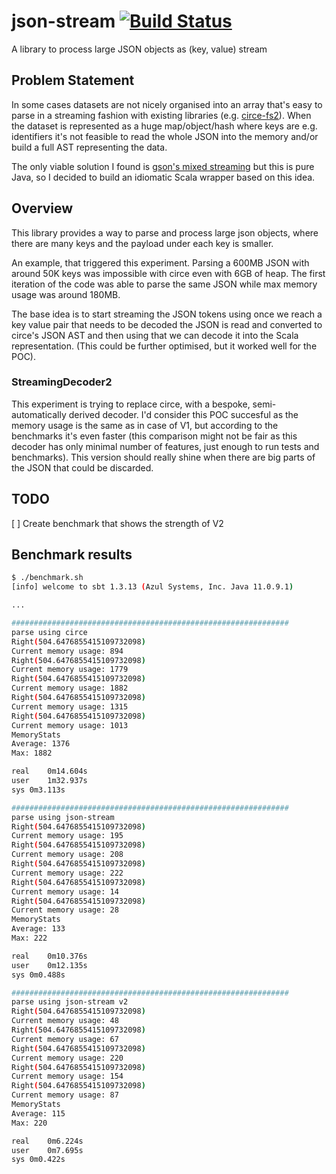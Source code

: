 # json-stream [![Build Status](https://travis-ci.org/voidcontext/json-stream.svg?branch=main)](https://travis-ci.org/voidcontext/json-stream)
A library to process large JSON objects as (key, value) stream

## Problem Statement

In some cases datasets are not nicely organised into an array that's
easy to parse in a streaming fashion with existing libraries (e.g.
[circe-fs2](https://github.com/circe/circe-fs2)). When the dataset is
represented as a huge map/object/hash where keys are e.g. identifiers
it's not feasible to read the whole JSON into the memory and/or build
a full AST representing the data.

The only viable solution I found is [gson's mixed
streaming](https://sites.google.com/site/gson/streaming) but this is
pure Java, so I decided to build an idiomatic Scala wrapper based on
this idea.

## Overview

This library provides a way to parse and process large json objects,
where there are many keys and the payload under each key is smaller.

An example, that triggered this experiment. Parsing a 600MB JSON with
around 50K keys was impossible with circe even with 6GB of heap. The
first iteration of the code was able to parse the same JSON while max
memory usage was around 180MB.

The base idea is to start streaming the JSON tokens using once we
reach a key value pair that needs to be decoded the JSON is read and
converted to circe's JSON AST and then using that we can decode it
into the Scala representation. (This could be further optimised, but
it worked well for the POC).

### StreamingDecoder2

This experiment is trying to replace circe, with a bespoke,
semi-automatically derived decoder. I'd consider this POC succesful as
the memory usage is the same as in case of V1, but according to the
benchmarks it's even faster (this comparison might not be fair as this
decoder has only minimal number of features, just enough to run tests
and benchmarks). This version should really shine when there are big
parts of the JSON that could be discarded.

## TODO

[ ] Create benchmark that shows the strength of V2


## Benchmark results

```bash
$ ./benchmark.sh
[info] welcome to sbt 1.3.13 (Azul Systems, Inc. Java 11.0.9.1)

...

##############################################################
parse using circe
Right(504.6476855415109732098)
Current memory usage: 894
Right(504.6476855415109732098)
Current memory usage: 1779
Right(504.6476855415109732098)
Current memory usage: 1882
Right(504.6476855415109732098)
Current memory usage: 1315
Right(504.6476855415109732098)
Current memory usage: 1013
MemoryStats
Average: 1376
Max: 1882

real	0m14.604s
user	1m32.937s
sys	0m3.113s

##############################################################
parse using json-stream
Right(504.6476855415109732098)
Current memory usage: 195
Right(504.6476855415109732098)
Current memory usage: 208
Right(504.6476855415109732098)
Current memory usage: 222
Right(504.6476855415109732098)
Current memory usage: 14
Right(504.6476855415109732098)
Current memory usage: 28
MemoryStats
Average: 133
Max: 222

real	0m10.376s
user	0m12.135s
sys	0m0.488s

##############################################################
parse using json-stream v2
Right(504.6476855415109732098)
Current memory usage: 48
Right(504.6476855415109732098)
Current memory usage: 67
Right(504.6476855415109732098)
Current memory usage: 220
Right(504.6476855415109732098)
Current memory usage: 154
Right(504.6476855415109732098)
Current memory usage: 87
MemoryStats
Average: 115
Max: 220

real	0m6.224s
user	0m7.695s
sys	0m0.422s
```
